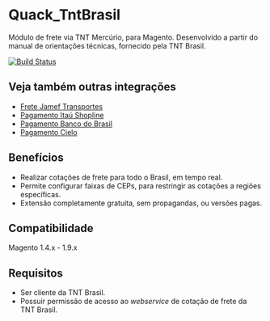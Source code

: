 # Quack_TntBrasil
Módulo de frete via TNT Mercúrio, para Magento.
Desenvolvido a partir do manual de orientações técnicas, fornecido pela TNT Brasil.

[![Build Status](https://travis-ci.org/rafaelpatro/Quack_TntBrasil.svg?style=flat)](https://travis-ci.org/rafaelpatro/Quack_TntBrasil)

## Veja também outras integrações
 - [Frete Jamef Transportes](https://github.com/rafaelpatro/Quack_Jamef)
 - [Pagamento Itaú Shopline](https://github.com/rafaelpatro/Quack_Itau)
 - [Pagamento Banco do Brasil](https://github.com/rafaelpatro/Quack_BB)
 - [Pagamento Cielo](https://github.com/rafaelpatro/Quack_Cielo)

## Benefícios
 - Realizar cotações de frete para todo o Brasil, em tempo real.
 - Permite configurar faixas de CEPs, para restringir as cotações a regiões específicas.
 - Extensão completamente gratuita, sem propagandas, ou versões pagas.

## Compatibilidade
Magento 1.4.x - 1.9.x

## Requisitos
 - Ser cliente da TNT Brasil.
 - Possuir permissão de acesso ao _webservice_ de cotação de frete da TNT Brasil.
 
